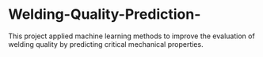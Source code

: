 # Welding-Quality-Prediction-
This project applied machine learning methods to improve the evaluation of welding quality by predicting critical mechanical properties.
